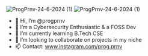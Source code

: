 
![ProgPrnv-24-6-2024 (1)](https://github.com/progprnv/progprnv/assets/145828371/40f43cc9-99e8-42e1-b83f-c9fdf2ff44ce)
![ProgPrnv-24-6-2024 (1)](https://github-readme-streak-stats.herokuapp.com/?user=progprnv&theme)

- 👋 Hi, I’m @progprnv
- 👀 I’m a Cybersecurity Enthusiastic & a FOSS Dev
- 🌱 I’m currently learning B.Tech CSE
- 💞️ I’m looking to collaborate on projects in my niche
- 📫 Contact: www.instagram.com/prog.prnv

<!---
progprnv/progprnv is a ✨ special ✨ repository because its `README.md` (this file) appears on your GitHub profile.
You can click the Preview link to take a look at your changes.
--->
